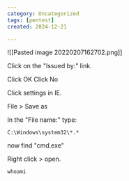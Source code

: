 ```yaml
---
category: Uncategorized
tags: [pentest]
created: 2024-12-21

---
```

![[Pasted image 20220207162702.png]]


Click on the "Issued by:" link.

Click OK
Click No

Click settings in IE.

File > Save as

In the "File name:" type:

```
C:\Windows\system32\*.*
```

now find "cmd.exe"

Right click > open.

```
whoami
```

